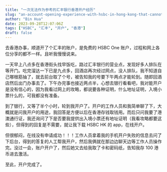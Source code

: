 ```yaml
---
title: "一次无法作为参考的汇丰银行香港开户经历"
slug: "an-account-opening-experience-with-hsbc-in-hong-kong-that-cannot-be-used-as-a-reference"
author: "Bin Hua"
date: 2023-09-28T12:07:06Z
tags: ["HSBC", "汇丰", "开户", "香港"]
draft: false
---
```


去香港办事，顺道开了个汇丰的账户，是免费的 HSBC One 账户，过程和网上各位分享的都不一样。且听我慢慢说来。

一天早上八点多在香港街头找早饭吃，路过汇丰银行的营业点，发现好多人排队在等开门。吃完溜达一下已是九点多，回酒店再次经过网点，没人排队，我不知道自己哪根筋抽了，就去前台取了个号，被告知我的号要下午两点才能轮到。随即回酒店然后出门办事去了。下午办完事也接近两点半，心想去银行看看吧，我对能开户是没有信心的，因为我看过网上的攻略，都说要各种证明，什么地址证明，入境小票什么的，可我都没有准备。

到了银行，又等了半个小时，轮到我开户了。开户的工作人员和我简单聊了下，大概就是问我开户的用途，我回答是方便以后在香港存钱取钱用。而后只问我要了港澳通行证，我还询问了下是否要我提供出入境小票还有地址证明（我看攻略都要这些），但得到的回复是不需要，就让我下载 HSBC HK 的 app，在线开户。

但很郁闷，在线没有申请成功！！！工作人员拿着我的手机开户失败的信息去问了下后台，得到的答复的人工帮我开户，然后我俩就在那边边聊天边等工作人员操作完。没过一会，账户开户了，然后她又去给我取了卡和密码纸，告知我存 100 港币进去激活。

至此，开户完成了。